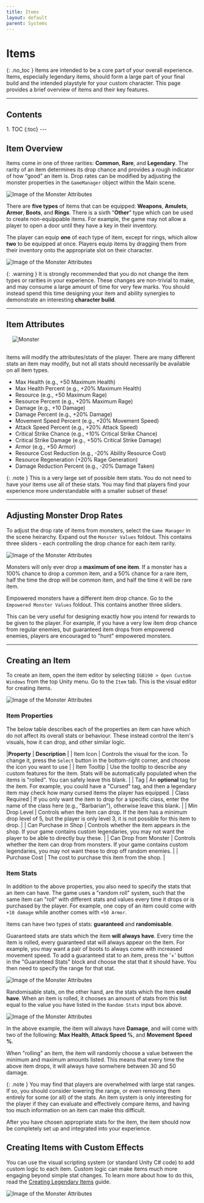 ```yaml
---
title: Items
layout: default
parent: Systems
---
```


# Items
{: .no_toc }
Items are intended to be a core part of your overall experience. Items, especially legendary items, should form a large part of your final build and the intended playstyle for your custom character. This page provides a brief overview of items and their key features.

---
<h2 class="text-delta">Contents</h2>
1. TOC
{:toc}
---

## Item Overview
Items come in one of three rarities: **Common**, **Rare**, and **Legendary**. The rarity of an item determines its drop chance and provides a rough indicator of how “good” an item is. Drop rates can be modified by adjusting the monster properties in the `GameManager` object within the Main scene.

![Image of the Monster Attributes](../assets/items-1.jpg)

There are **five types** of items that can be equipped: **Weapons**, **Amulets**, **Armor**, **Boots**, and **Rings**. There is a sixth “**Other**” type which can be used to create non-equippable items. For example, the game may not allow a player to open a door until they have a key in their inventory. 

The player can equip **one** of each type of item, except for rings, which allow **two** to be equipped at once. Players equip items by dragging them from their inventory onto the appropriate slot on their character.

![Image of the Monster Attributes](../assets/items-2.jpg)

{: .warning }
It is strongly recommended that you do not change the item types or rarities in your experience. These changes are non-trivial to make, and may consume a large amount of time for very few marks. You should instead spend this time designing your item and ability synergies to demonstrate an interesting **character build**.

---

## Item Attributes

<img src="../assets/items-4.jpg" alt="Monster"
     class="float-right" style="max-width: 400px; margin: 0 0 1rem 1rem;">

Items will modify the attributes/stats of the player. There are many different stats an item may modify, but not all stats should necessarily be available on all item types.

- Max Health (e.g., +50 Maximum Health)
- Max Health Percent (e.g., +20% Maximum Health)
- Resource (e.g., +50 Maximum Rage)
- Resource Percent (e.g., +20% Maximum Rage)
- Damage (e.g., +10 Damage)
- Damage Percent (e.g., +20% Damage)
- Movement Speed Percent (e.g., +20% Movement Speed)
- Attack Speed Percent (e.g., +20% Attack Speed)
- Critical Strike Chance (e.g., +10% Critical Strike Chance)
- Critical Strike Damage (e.g., +50% Critical Strike Damage)
- Armor (e.g., +50 Armor)
- Resource Cost Reduction (e.g., -20% Ability Resource Cost)
- Resource Regeneration (+20% Rage Generation)
- Damage Reduction Percent (e.g., -20% Damage Taken)

{: .note }
This is a very large set of possible item stats. You do not need to have your items use all of these stats. You may find that players find your experience more understandable with a smaller subset of these!

---

## Adjusting Monster Drop Rates
To adjust the drop rate of items from monsters, select the `Game Manager` in the scene heirarchy. Expand out the `Monster Values` foldout. This contains three sliders - each controlling the drop chance for each item rarity. 

![Image of the Monster Attributes](../assets/drop-chance.jpg)

Monsters will only ever drop a **maximum of one item**. If a monster has a 100% chance to drop a common item, and a 50% chance for a rare item, half the time the drop will be common item, and half the time it will be rare item.

Empowered monsters have a different item drop chance. Go to the `Empowered Monster Values` foldout. This contains another three sliders. 

This can be very useful for designing exactly how you intend for rewards to be given to the player. For example, if you have a very low item drop chance from regular enemies, but guaranteed item drops from empowered enemies, players are encouraged to "hunt" empowered monsters.

---

## Creating an Item
To create an item, open the item editor by selecting `IGB190 > Open Custom Windows` from the top Unity menu. Go to the `Item` tab. This is the visual editor for creating items.

![Image of the Monster Attributes](../assets/items-5.jpg)

### Item Properties 
The below table describes each of the properties an item can have which do not affect its overall stats or behaviour. These instead control the item's visuals, how it can drop, and other similar logic.

|**Property** | **Description** |
| Item Icon | Controls the visual for the icon. To change it, press the `Select` button in the bottom-right corner, and choose the icon you want to use |
| Item Tooltip | Use the tooltip to describe any custom features for the item. Stats will be automatically populated when the items is "rolled". You can safely leave this blank. |
| Tag | An **optional** tag for the item. For example, you could have a "Cursed" tag, and then a legendary item may check how many cursed items the player has equipped.
| Class Required | If you only want the item to drop for a specific class, enter the name of the class here (e.g., "Barbarian"), otherwise leave this blank. |
| Min Drop Level | Controls when the item can drop. If the item has a minimum drop level of 5, but the player is only level 3, it is not possible for this item to drop. |
| Can Purchase in Shop | Controls whether the item appears in the shop. If your game contains custom legendaries, you may not want the player to be able to directly buy these. |
| Can Drop from Monster | Controls whether the item can drop from monsters. If your game contains custom legendaries, you may not want these to drop off random enemies. |
| Purchase Cost | The cost to purchase this item from the shop. |


### Item Stats
In addition to the above properties, you also need to specify the stats that an item can have. The game uses a "random roll" system, such that the same item can "roll" with different stats and values every time it drops or is purchased by the player. For example, one copy of an item could come with `+10 damage` while another comes with `+50 Armor`.

Items can have two types of stats: **guaranteed** and **randomisable**.

Guaranteed stats are stats which the item **will always have**. Every time the item is rolled, every guaranteed stat will always appear on the item. For example, you may want a pair of boots to always come with increased movement speed. To add a guaranteed stat to an item, press the '+' button in the "Guaranteed Stats" block and choose the stat that it should have. You then need to specify the range for that stat.

![Image of the Monster Attributes](../assets/items-6.jpg)

Randomisable stats, on the other hand, are the stats which the item **could have**. When an item is rolled, it chooses an amount of stats from this list equal to the value you have listed in the `Random Stats` input box above.

![Image of the Monster Attributes](../assets/items-7.jpg)

In the above example, the item will always have **Damage**, and will come with two of the following: **Max Health**, **Attack Speed %**, and **Movement Speed %**.

When "rolling" an item, the item will randomly choose a value between the minimum and maximum amounts listed. This means that every time the above item drops, it will always have somwhere between 30 and 50 damage.

{: .note }
You may find that players are overwhelmed with large stat ranges. If so, you should consider lowering the range, or even removing them entirely for some (or all) of the stats. An item system is only interesting for the player if they can evaluate and effectively compare items, and having too much information on an item can make this difficult.

After you have chosen appropriate stats for the item, the item should now be completely set up and integrated into your experience.

## Creating Items with Custom Effects
You can use the visual scripting system (or standard Unity C# code) to add custom logic to each item. Custom logic can make items much more engaging beyond simple stat changes. To learn more about how to do this, read the [Creating Legendary Items](../igb190-guides/guide-createlegendaryitem.html) guide.

![Image of the Monster Attributes](../assets/legendary-collection.jpg)

